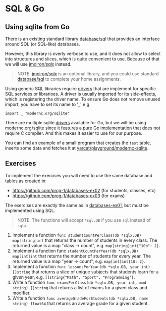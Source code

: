 # SQL & Go

## Using sqlite from Go

There is an existing standard library [database/sql] that provides an interface
around SQL (or SQL-like) databases.

However, this library is overly verbose to use, and it does not allow to select
into structures and slices, which is quite convenient to use. Because of that
we will use [jmoiron/sqlx] instead.

> NOTE: [jmoiron/sqlx] is an optional library, and you could use standard
  [database/sql] to complete your home assignments.

Using generic SQL libraries require [drivers] that are implement for specific
SQL services or librarioes. A driver is usually imported for its side-effects, which
is registering the driver name. To ensure Go does not remove unused import, you
have to set its name to '_' e.g.

```golang
import _ "modernc.org/sqlite"
```

There are multiple sqlite [drivers] available for Go, but we will be using
[modernc.org/sqlite](https://modernc.org/sqlite) since it features a pure Go
implementation that does not require C compiler. And this makes it easier to
use for our purpose.

You can find an example of a small program that creates the `test` table,
inserts some data and fetches it at [yarcat/playground/modernc-sqlite].

[drivers]: https://github.com/golang/go/wiki/SQLDrivers
[database/sql]: https://pkg.go.dev/database/sql
[yarcat/playground/modernc-sqlite]: https://github.com/yarcat/playground/tree/master/modernc-sqlite
[jmoiron/sqlx]: https://jmoiron.github.io/sqlx/

## Exercises

To implement the exercises you will need to use the same database and tables as
created in:

- https://github.com/prog-1/databases-ex02 (for students, classes, etc)
- https://github.com/prog-1/databases-ex03 (for exams)

The exercises are exactly the same as in [databases-ex01], but must be
implemented using SQL.

[databases-ex01]: https://github.com/prog-1/databases-ex01

> NOTE: The functions will accept `*sql.DB` if you use `sql` instead of `sqlx`.

1. Implement a function `func studentCountPerClass(db *sqlx.DB) map[string]int`
   that returns the number of students in every class. The returned value is a map
   "class -> count", e.g. `map[string]int{"10b": 2}`.
2. Implement a function func `studentCountPerYear(db *sqlx.DB) map[int]int` that
   returns the number of students for every year. The returned value is a map
   "year -> count", e.g. `map[int]int{10: 2}`.
3. Implement a function `func lessonsPerYear(db *sqlx.DB, year int) []string` that
   returns a slice of unique subjects that students learn for a given year, e.g.
   `[]string{"Math", "Sport", "Programming"}`.
4. Write a function `func examsPerClass(db *sqlx.DB, year int, mod string) []string`
   that returns a list of exams for a given class and modifier.
5. Write a function `func averageGradeForStudents(db *sqlx.DB, name string) float64`
   that returns an average grade for a given student.
